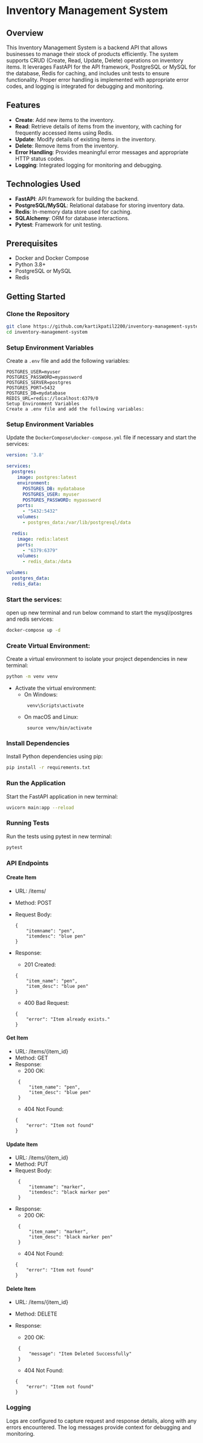 # Inventory Management System

## Overview

This Inventory Management System is a backend API that allows businesses to manage their stock of products efficiently. The system supports CRUD (Create, Read, Update, Delete) operations on inventory items. It leverages FastAPI for the API framework, PostgreSQL or MySQL for the database, Redis for caching, and includes unit tests to ensure functionality. Proper error handling is implemented with appropriate error codes, and logging is integrated for debugging and monitoring.

## Features

- **Create**: Add new items to the inventory.
- **Read**: Retrieve details of items from the inventory, with caching for frequently accessed items using Redis.
- **Update**: Modify details of existing items in the inventory.
- **Delete**: Remove items from the inventory.
- **Error Handling**: Provides meaningful error messages and appropriate HTTP status codes.
- **Logging**: Integrated logging for monitoring and debugging.

## Technologies Used

- **FastAPI**: API framework for building the backend.
- **PostgreSQL/MySQL**: Relational database for storing inventory data.
- **Redis**: In-memory data store used for caching.
- **SQLAlchemy**: ORM for database interactions.
- **Pytest**: Framework for unit testing.

## Prerequisites

- Docker and Docker Compose
- Python 3.8+
- PostgreSQL or MySQL
- Redis

## Getting Started

### Clone the Repository

```bash
git clone https://github.com/kartikpatil2200/inventory-management-system.git
cd inventory-management-system
```

### Setup Environment Variables

Create a `.env` file and add the following variables:

```dotenv
POSTGRES_USER=myuser
POSTGRES_PASSWORD=mypassword
POSTGRES_SERVER=postgres
POSTGRES_PORT=5432
POSTGRES_DB=mydatabase
REDIS_URL=redis://localhost:6379/0
Setup Environment Variables
Create a .env file and add the following variables:
```

### Setup Environment Variables

Update the `DockerCompose\docker-compose.yml` file if necessary and start the services:

```docker-compose.yml
version: '3.8'

services:
  postgres:
    image: postgres:latest
    environment:
      POSTGRES_DB: mydatabase
      POSTGRES_USER: myuser
      POSTGRES_PASSWORD: mypassword
    ports:
      - "5432:5432"
    volumes:
      - postgres_data:/var/lib/postgresql/data

  redis:
    image: redis:latest
    ports:
      - "6379:6379"
    volumes:
      - redis_data:/data

volumes:
  postgres_data:
  redis_data:
```

### Start the services:

open up new terminal and run below command to start the mysql/postgres and redis services:

```bash
docker-compose up -d
```

### Create Virtual Environment:

Create a virtual environment to isolate your project dependencies in new terminal:

```bash
python -m venv venv
```

 - Activate the virtual environment:
   - On Windows:
     ```
      venv\Scripts\activate
     ```
   - On macOS and Linux:
     ```
      source venv/bin/activate
     ```

### Install Dependencies
Install Python dependencies using pip:

```bash
pip install -r requirements.txt
```

### Run the Application
Start the FastAPI application in new terminal:

```bash
uvicorn main:app --reload
```

### Running Tests
Run the tests using pytest in new terminal:

```bash
pytest
```

### API Endpoints
#### Create Item
 - URL: /items/
 - Method: POST
 - Request Body:
    ```
    {
        "itemname": "pen",
        "itemdesc": "blue pen"
    }
    ```
 - Response:

   - 201 Created:
    ```
    {
        "item_name": "pen",
        "item_desc": "blue pen"
    }
    ```
   - 400 Bad Request:
    ```
    {
        "error": "Item already exists."
    }
    ```
   
#### Get Item
 - URL: /items/{item_id}
 - Method: GET
 - Response:
   - 200 OK:
   ```
    {
        "item_name": "pen",
        "item_desc": "blue pen"
    }
   ```
   - 404 Not Found:
    ```
    {
        "error": "Item not found"
    }
   ```

#### Update Item
 - URL: /items/{item_id}
 - Method: PUT
 - Request Body:
   ```
    {
        "itemname": "marker",
        "itemdesc": "black marker pen"
    }
   ```
 - Response:
   - 200 OK:
   ```
    {
        "item_name": "marker",
        "item_desc": "black marker pen"
    }
   ```
   - 404 Not Found:
    ```
    {
        "error": "Item not found"
    }
   ```

#### Delete Item
 - URL: /items/{item_id}
 - Method: DELETE
 - Response:

   - 200 OK:
   ```
    {
        "message": "Item Deleted Successfully"
    }
   ```
   - 404 Not Found:
    ```
    {
        "error": "Item not found"
    }
    ```

### Logging
Logs are configured to capture request and response details, along with any errors encountered. The log messages provide context for debugging and monitoring.